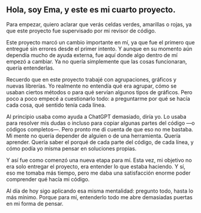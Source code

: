 ## Hola, soy Ema, y este es mi cuarto proyecto.

Para empezar, quiero aclarar que verás celdas verdes, amarillas o rojas, ya que este proyecto fue supervisado por mi revisor de código.

Este proyecto marcó un cambio importante en mí, ya que fue el primero que entregué sin errores desde el primer intento. Y aunque en su momento aún dependía mucho de ayuda externa, fue aquí donde algo dentro de mí empezó a cambiar. Ya no quería simplemente que las cosas funcionaran, quería entenderlas.

Recuerdo que en este proyecto trabajé con agrupaciones, gráficos y nuevas librerías. Yo realmente no entendía qué era agrupar, cómo se usaban ciertos métodos o para qué servían algunos tipos de gráficos. Pero poco a poco empecé a cuestionarlo todo: a preguntarme por qué se hacía cada cosa, qué sentido tenía cada línea.

Al principio usaba como ayuda a ChatGPT demasiado, diría yo. Lo usaba para resolver mis dudas o incluso para copiar algunas partes del código —o códigos completos—. Pero pronto me di cuenta de que eso no me bastaba. Mi mente no quería depender de alguien o de una herramienta. Quería aprender. Quería saber el porqué de cada parte del código, de cada línea, y cómo podía yo misma pensar en soluciones propias.

Y así fue como comenzó una nueva etapa para mí. Esta vez, mi objetivo no era solo entregar el proyecto, era entender lo que estaba haciendo. Y sí, eso me tomaba más tiempo, pero me daba una satisfacción enorme poder comprender qué hacía mi código.

Al día de hoy sigo aplicando esa misma mentalidad: pregunto todo, hasta lo más mínimo. Porque para mí, entenderlo todo me abre demasiadas puertas en mi forma de pensar.